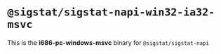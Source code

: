 # `@sigstat/sigstat-napi-win32-ia32-msvc`

This is the **i686-pc-windows-msvc** binary for `@sigstat/sigstat-napi`
